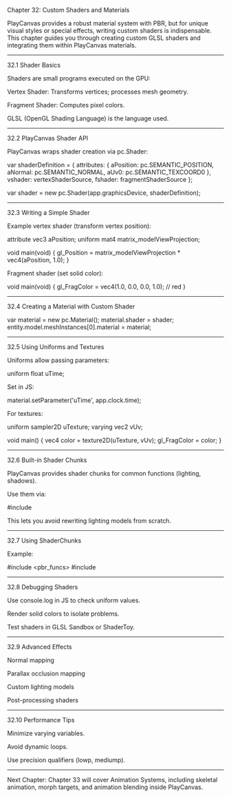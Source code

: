 Chapter 32: Custom Shaders and Materials

PlayCanvas provides a robust material system with PBR, but for unique visual styles or special effects, writing custom shaders is indispensable. This chapter guides you through creating custom GLSL shaders and integrating them within PlayCanvas materials.


---

32.1 Shader Basics

Shaders are small programs executed on the GPU:

Vertex Shader: Transforms vertices; processes mesh geometry.

Fragment Shader: Computes pixel colors.


GLSL (OpenGL Shading Language) is the language used.


---

32.2 PlayCanvas Shader API

PlayCanvas wraps shader creation via pc.Shader:

var shaderDefinition = {
    attributes: {
        aPosition: pc.SEMANTIC_POSITION,
        aNormal: pc.SEMANTIC_NORMAL,
        aUv0: pc.SEMANTIC_TEXCOORD0
    },
    vshader: vertexShaderSource,
    fshader: fragmentShaderSource
};

var shader = new pc.Shader(app.graphicsDevice, shaderDefinition);


---

32.3 Writing a Simple Shader

Example vertex shader (transform vertex position):

attribute vec3 aPosition;
uniform mat4 matrix_modelViewProjection;

void main(void) {
    gl_Position = matrix_modelViewProjection * vec4(aPosition, 1.0);
}

Fragment shader (set solid color):

void main(void) {
    gl_FragColor = vec4(1.0, 0.0, 0.0, 1.0); // red
}


---

32.4 Creating a Material with Custom Shader

var material = new pc.Material();
material.shader = shader;
entity.model.meshInstances[0].material = material;


---

32.5 Using Uniforms and Textures

Uniforms allow passing parameters:

uniform float uTime;

Set in JS:

material.setParameter('uTime', app.clock.time);

For textures:

uniform sampler2D uTexture;
varying vec2 vUv;

void main() {
    vec4 color = texture2D(uTexture, vUv);
    gl_FragColor = color;
}


---

32.6 Built-in Shader Chunks

PlayCanvas provides shader chunks for common functions (lighting, shadows).

Use them via:

#include <common>

This lets you avoid rewriting lighting models from scratch.


---

32.7 Using ShaderChunks

Example:

#include <pbr_funcs>
#include <lighting>


---

32.8 Debugging Shaders

Use console.log in JS to check uniform values.

Render solid colors to isolate problems.

Test shaders in GLSL Sandbox or ShaderToy.



---

32.9 Advanced Effects

Normal mapping

Parallax occlusion mapping

Custom lighting models

Post-processing shaders



---

32.10 Performance Tips

Minimize varying variables.

Avoid dynamic loops.

Use precision qualifiers (lowp, mediump).



---

Next Chapter: Chapter 33 will cover Animation Systems, including skeletal animation, morph targets, and animation blending inside PlayCanvas.

